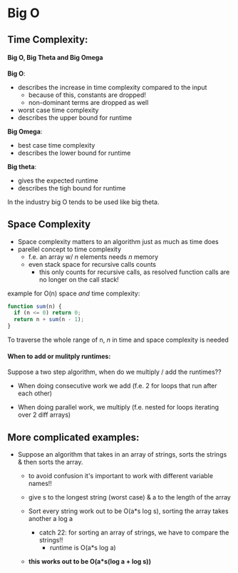 # Big O

## Time Complexity:

#### Big O, Big Theta and Big Omega

**Big O**:

- describes the increase in time complexity compared to the input
  - because of this, constants are dropped!
  - non-dominant terms are dropped as well
- worst case time complexity
- describes the upper bound for runtime

**Big Omega**:

- best case time complexity
- describes the lower bound for runtime

**Big theta**:

- gives the expected runtime
- describes the tigh bound for runtime

In the industry big O tends to be used like big theta.

## Space Complexity

- Space complexity matters to an algorithm just as much as time does
- parellel concept to time complexity
  - f.e. an array w/ _n_ elements needs _n_ memory
  - even stack space for recursive calls counts
    - this only counts for recursive calls, as resolved function calls are no
      longer on the call stack!

example for O(n) space _and_ time complexity:

```javascript
function sum(n) {
  if (n <= 0) return 0;
  return n + sum(n - 1);
}
```

To traverse the whole range of n, _n_ in time and space complexity is needed

#### When to add or mulitply runtimes:

Suppose a two step algorithm, when do we multiply / add the runtimes??

- When doing consecutive work we add (f.e. 2 for loops that run after each other)

- When doing parallel work, we multiply (f.e. nested for loops iterating over 2 diff arrays)

## More complicated examples:

- Suppose an algorithm that takes in an array of strings, sorts the strings & then sorts the array.

  - to avoid confusion it's important to work with different variable names!!
  - give s to the longest string (worst case) & a to the length of the array

  - Sort every string work out to be O(a\*s log s), sorting the array takes another a log a

    - catch 22: for sorting an array of strings, we have to compare the strings!!
      - runtime is O(a\*s log a)

  - **this works out to be O(a\*s(log a + log s))**
